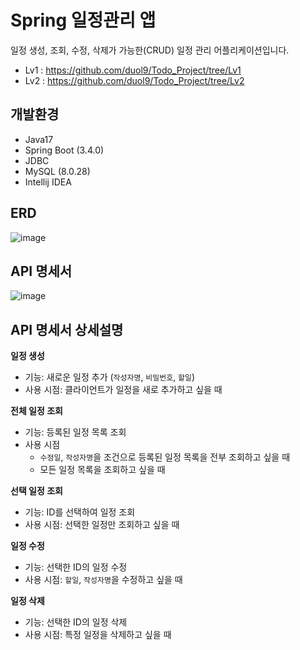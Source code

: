 # Spring 일정관리 앱
일정 생성, 조회, 수정, 삭제가 가능한(CRUD) 일정 관리 어플리케이션입니다.
- Lv1 : https://github.com/duol9/Todo_Project/tree/Lv1
- Lv2 : https://github.com/duol9/Todo_Project/tree/Lv2
     
## 개발환경
- Java17
- Spring Boot (3.4.0)
- JDBC
- MySQL (8.0.28)
- Intellij IDEA

## ERD

![image](https://github.com/user-attachments/assets/4196f3f2-2f59-46eb-a420-3b3a60bd053b)


## API 명세서

![image](https://github.com/user-attachments/assets/a905ce85-e31a-4fbb-91f1-5e86e5c33980)


## API 명세서 상세설명
**일정 생성**
- 기능: 새로운 일정 추가 (`작성자명`, `비밀번호`, `할일`)
- 사용 시점: 클라이언트가 일정을 새로 추가하고 싶을 때

**전체 일정 조회**
- 기능: 등록된 일정 목록 조회
- 사용 시점
  - `수정일`, `작성자명`을 조건으로 등록된 일정 목록을 전부 조회하고 싶을 때
  - 모든 일정 목록을 조회하고 싶을 때
 
**선택 일정 조회**
- 기능: ID를 선택하여 일정 조회
- 사용 시점: 선택한 일정만 조회하고 싶을 때

**일정 수정**
- 기능: 선택한 ID의 일정 수정
- 사용 시점: `할일`, `작성자명`을 수정하고 싶을 때 

**일정 삭제**
- 기능: 선택한 ID의 일정 삭제
- 사용 시점: 특정 일정을 삭제하고 싶을 때




